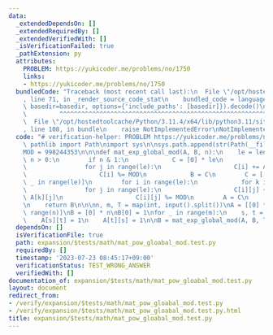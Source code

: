 ```yaml
---
data:
  _extendedDependsOn: []
  _extendedRequiredBy: []
  _extendedVerifiedWith: []
  _isVerificationFailed: true
  _pathExtension: py
  attributes:
    PROBLEM: https://yukicoder.me/problems/no/1750
    links:
    - https://yukicoder.me/problems/no/1750
  bundledCode: "Traceback (most recent call last):\n  File \"/opt/hostedtoolcache/Python/3.11.4/x64/lib/python3.11/site-packages/onlinejudge_verify/documentation/build.py\"\
    , line 71, in _render_source_code_stat\n    bundled_code = language.bundle(stat.path,\
    \ basedir=basedir, options={'include_paths': [basedir]}).decode()\n          \
    \         ^^^^^^^^^^^^^^^^^^^^^^^^^^^^^^^^^^^^^^^^^^^^^^^^^^^^^^^^^^^^^^^^^^^^^^^^^^^^^^^^^\n\
    \  File \"/opt/hostedtoolcache/Python/3.11.4/x64/lib/python3.11/site-packages/onlinejudge_verify/languages/python.py\"\
    , line 108, in bundle\n    raise NotImplementedError\nNotImplementedError\n"
  code: "# verification-helper: PROBLEM https://yukicoder.me/problems/no/1750\nfrom\
    \ pathlib import Path\nimport sys\n\nsys.path.append(str(Path(__file__).resolve().parent.parent.parent.parent))\n\
    MOD = 998244353\n\n\ndef mat_exp_global_mod(A, B, n):\n    le = len(A)\n    while\
    \ n > 0:\n        if n & 1:\n            C = [0] * le\n            for i in range(le):\n\
    \                for j in range(le):\n                    C[i] += A[i][j] * B[j]\n\
    \                    C[i] %= MOD\n            B = C\n        C = [[0] * le for\
    \ _ in range(le)]\n        for i in range(le):\n            for k in range(le):\n\
    \                for j in range(le):\n                    C[i][j] += A[i][k] *\
    \ A[k][j]\n                    C[i][j] %= MOD\n        A = C\n        n >>= 1\n\
    \n    return B\n\n\nn, m, T = map(int, input().split())\nA = [[0] * n for _ in\
    \ range(n)]\nB = [0] * n\nB[0] = 1\nfor _ in range(m):\n    s, t = map(int, input().split())\n\
    \    A[s][t] = 1\n    A[t][s] = 1\n\nB = mat_exp_global_mod(A, B, T)\nprint(B[0])\n"
  dependsOn: []
  isVerificationFile: true
  path: expansion/$tests/math/mat_pow_gloabal_mod.test.py
  requiredBy: []
  timestamp: '2023-07-23 08:45:17+09:00'
  verificationStatus: TEST_WRONG_ANSWER
  verifiedWith: []
documentation_of: expansion/$tests/math/mat_pow_gloabal_mod.test.py
layout: document
redirect_from:
- /verify/expansion/$tests/math/mat_pow_gloabal_mod.test.py
- /verify/expansion/$tests/math/mat_pow_gloabal_mod.test.py.html
title: expansion/$tests/math/mat_pow_gloabal_mod.test.py
---
```

